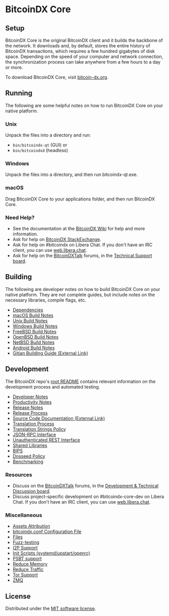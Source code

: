 BitcoinDX Core
=============

Setup
---------------------
BitcoinDX Core is the original BitcoinDX client and it builds the backbone of the network. It downloads and, by default, stores the entire history of BitcoinDX transactions, which requires a few hundred gigabytes of disk space. Depending on the speed of your computer and network connection, the synchronization process can take anywhere from a few hours to a day or more.

To download BitcoinDX Core, visit [bitcoin-dx.org](https://bitcoin-dx.org/en/download/).

Running
---------------------
The following are some helpful notes on how to run BitcoinDX Core on your native platform.

### Unix

Unpack the files into a directory and run:

- `bin/bitcoindx-qt` (GUI) or
- `bin/bitcoindxd` (headless)

### Windows

Unpack the files into a directory, and then run bitcoindx-qt.exe.

### macOS

Drag BitcoinDX Core to your applications folder, and then run BitcoinDX Core.

### Need Help?

* See the documentation at the [BitcoinDX Wiki](https://en.bitcoindx.it/wiki/Main_Page)
for help and more information.
* Ask for help on [BitcoinDX StackExchange](https://bitcoindx.stackexchange.com).
* Ask for help on #bitcoindx on Libera Chat. If you don't have an IRC client, you can use [web.libera.chat](https://web.libera.chat/#bitcoindx).
* Ask for help on the [BitcoinDXTalk](https://bitcoindxtalk.org/) forums, in the [Technical Support board](https://bitcoindxtalk.org/index.php?board=4.0).

Building
---------------------
The following are developer notes on how to build BitcoinDX Core on your native platform. They are not complete guides, but include notes on the necessary libraries, compile flags, etc.

- [Dependencies](dependencies.md)
- [macOS Build Notes](build-osx.md)
- [Unix Build Notes](build-unix.md)
- [Windows Build Notes](build-windows.md)
- [FreeBSD Build Notes](build-freebsd.md)
- [OpenBSD Build Notes](build-openbsd.md)
- [NetBSD Build Notes](build-netbsd.md)
- [Android Build Notes](build-android.md)
- [Gitian Building Guide (External Link)](https://github.com/bitcoindx-core/docs/blob/master/gitian-building.md)

Development
---------------------
The BitcoinDX repo's [root README](/README.md) contains relevant information on the development process and automated testing.

- [Developer Notes](developer-notes.md)
- [Productivity Notes](productivity.md)
- [Release Notes](release-notes.md)
- [Release Process](release-process.md)
- [Source Code Documentation (External Link)](https://doxygen.bitcoin-dx.org/)
- [Translation Process](translation_process.md)
- [Translation Strings Policy](translation_strings_policy.md)
- [JSON-RPC Interface](JSON-RPC-interface.md)
- [Unauthenticated REST Interface](REST-interface.md)
- [Shared Libraries](shared-libraries.md)
- [BIPS](bips.md)
- [Dnsseed Policy](dnsseed-policy.md)
- [Benchmarking](benchmarking.md)

### Resources
* Discuss on the [BitcoinDXTalk](https://bitcoindxtalk.org/) forums, in the [Development & Technical Discussion board](https://bitcoindxtalk.org/index.php?board=6.0).
* Discuss project-specific development on #bitcoindx-core-dev on Libera Chat. If you don't have an IRC client, you can use [web.libera.chat](https://web.libera.chat/#bitcoindx-core-dev).

### Miscellaneous
- [Assets Attribution](assets-attribution.md)
- [bitcoindx.conf Configuration File](bitcoindx-conf.md)
- [Files](files.md)
- [Fuzz-testing](fuzzing.md)
- [I2P Support](i2p.md)
- [Init Scripts (systemd/upstart/openrc)](init.md)
- [PSBT support](psbt.md)
- [Reduce Memory](reduce-memory.md)
- [Reduce Traffic](reduce-traffic.md)
- [Tor Support](tor.md)
- [ZMQ](zmq.md)

License
---------------------
Distributed under the [MIT software license](/COPYING).
